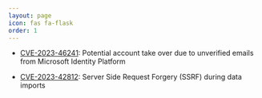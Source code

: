 ```yaml
---
layout: page
icon: fas fa-flask
order: 1
---
```


- [CVE-2023-46241](https://github.com/discourse/discourse-microsoft-auth/security/advisories/GHSA-2w32-w539-3m7r): Potential account take over due to unverified emails from Microsoft Identity Platform


- [CVE-2023-42812](https://github.com/galaxyproject/galaxy/security/advisories/GHSA-vf5q-r8p9-35xh): Server Side Request Forgery (SSRF) during data imports